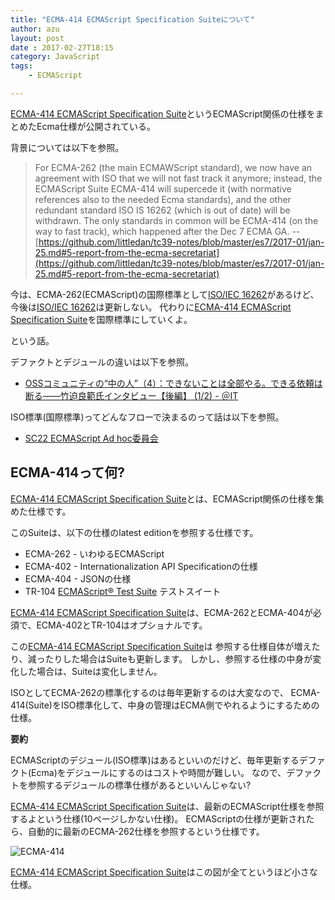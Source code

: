```yaml
---
title: "ECMA-414 ECMAScript Specification Suiteについて"
author: azu
layout: post
date : 2017-02-27T18:15
category: JavaScript
tags:
    - ECMAScript

---
```


[ECMA-414 ECMAScript Specification Suite](https://www.ecma-international.org/publications/standards/Ecma-414.htm "Standard ECMA-414")というECMAScript関係の仕様をまとめたEcma仕様が公開されている。

背景については以下を参照。

>  For ECMA-262 (the main ECMAWScript standard), we now have an agreement with ISO that we will not fast track it anymore; instead, the ECMAScript Suite ECMA-414 will supercede it (with normative references also to the needed Ecma standards), and the other redundant standard ISO IS 16262 (which is out of date) will be withdrawn. The only standards in common will be ECMA-414 (on the way to fast track), which happened after the Dec 7 ECMA GA. 
> -- [https://github.com/littledan/tc39-notes/blob/master/es7/2017-01/jan-25.md#5-report-from-the-ecma-secretariat](https://github.com/littledan/tc39-notes/blob/master/es7/2017-01/jan-25.md#5-report-from-the-ecma-secretariat)

今は、ECMA-262(ECMAScript)の国際標準として[ISO/IEC 16262](http://www.iso.org/iso/catalogue_detail.htm?csnumber=55755 "ISO/IEC 16262")があるけど、今後は[ISO/IEC 16262](http://www.iso.org/iso/catalogue_detail.htm?csnumber=55755 "ISO/IEC 16262")は更新しない。
代わりに[ECMA-414 ECMAScript Specification Suite](https://www.ecma-international.org/publications/standards/Ecma-414.htm "Standard ECMA-414")を国際標準にしていくよ。

という話。

デファクトとデジュールの違いは以下を参照。

- [OSSコミュニティの“中の人”（4）：できないことは全部やる。できる依頼は断る――竹迫良範氏インタビュー【後編】 (1/2) - ＠IT](http://www.atmarkit.co.jp/ait/articles/1210/23/news153.html "OSSコミュニティの“中の人”（4）：できないことは全部やる。できる依頼は断る――竹迫良範氏インタビュー【後編】 (1/2) - ＠IT")

ISO標準(国際標準)ってどんなフローで決まるのって話は以下を参照。

- [SC22 ECMAScript Ad hoc委員会](http://azu.github.io/slide/2016/jser5years/sc22-ecmascript-ahodc.html "SC22 ECMAScript Ad hoc委員会")

## ECMA-414って何?

[ECMA-414 ECMAScript Specification Suite](https://www.ecma-international.org/publications/standards/Ecma-414.htm "Standard ECMA-414")とは、ECMAScript関係の仕様を集めた仕様です。

このSuiteは、以下の仕様のlatest editionを参照する仕様です。

- ECMA-262 - いわゆるECMAScript
- ECMA-402 - Internationalization API Specificationの仕様
- ECMA-404 - JSONの仕様
- TR-104 [ECMAScript® Test Suite](https://www.ecma-international.org/publications/techreports/E-TR-104.htm "ECMAScript® Test Suite") テストスイート

[ECMA-414 ECMAScript Specification Suite](https://www.ecma-international.org/publications/standards/Ecma-414.htm "Standard ECMA-414")は、ECMA-262とECMA-404が必須で、ECMA-402とTR-104はオプショナルです。

この[ECMA-414 ECMAScript Specification Suite](https://www.ecma-international.org/publications/standards/Ecma-414.htm "Standard ECMA-414")は
参照する仕様自体が増えたり、減ったりした場合はSuiteも更新します。
しかし、参照する仕様の中身が変化した場合は、Suiteは変化しません。

ISOとしてECMA-262の標準化するのは毎年更新するのは大変なので、
ECMA-414(Suite)をISO標準化して、中身の管理はECMA側でやれるようにするための仕様。

**要約**

ECMAScriptのデジュール(ISO標準)はあるといいのだけど、毎年更新するデファクト(Ecma)をデジュールにするのはコストや時間が難しい。
なので、デファクトを参照するデジュールの標準仕様があるといいんじゃない?

[ECMA-414 ECMAScript Specification Suite](https://www.ecma-international.org/publications/standards/Ecma-414.htm "Standard ECMA-414")は、最新のECMAScript仕様を参照するよという仕様(10ページしかない仕様)。
ECMAScriptの仕様が更新されたら、自動的に最新のECMA-262仕様を参照するという仕様です。

![ECMA-414](https://efcl.info/wp-content/uploads/2017/02/27-1488187017.png)

[ECMA-414 ECMAScript Specification Suite](https://www.ecma-international.org/publications/standards/Ecma-414.htm "Standard ECMA-414")はこの図が全てというほど小さな仕様。
